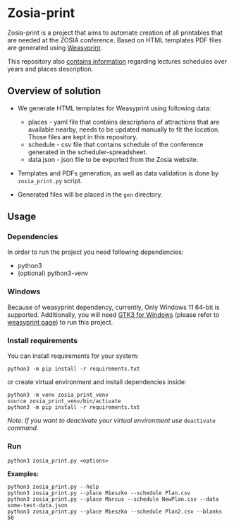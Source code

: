 # Zosia-print

Zosia-print is a project that aims to automate creation of all printables that are needed at the ZOSIA conference. Based on HTML templates PDF files are generated using [Weasyprint](https://github.com/Kozea/WeasyPrint).

This repository also [contains information](/data/) regarding lectures schedules over years and places description.

## Overview of solution

- We generate HTML templates for Weasyprint using following data:
  * places - yaml file that contains descriptions of attractions that are available nearby, needs to be updated manually to fit the location. Those files are kept in this repository.
  * schedule - csv file that contains schedule of the conference generated in the scheduler-spreadsheet.
  * data.json - json file to be exported from the Zosia website.

- Templates and PDFs generation, as well as data validation is done by `zosia_print.py` script.
- Generated files will be placed in the `gen` directory.

## Usage

### Dependencies

In order to run the project you need following dependencies:
- python3
- (optional) python3-venv

### Windows

Because of weasyprint dependency, currently, Only Windows 11 64-bit is supported. Additionally, you will need [GTK3 for Windows](https://github.com/tschoonj/GTK-for-Windows-Runtime-Environment-Installer/releases) (please refer to [weasyprint page](https://doc.courtbouillon.org/weasyprint/stable/first_steps.html#windows)) to run this project.

### Install requirements

You can install requirements for your system:
```console
python3 -m pip install -r requirements.txt
```

or create virtual environment and install dependencies inside:
```console
python3 -m venv zosia_print_venv
source zosia_print_venv/bin/activate
python3 -m pip install -r requirements.txt
```

_Note: If you want to deactivate your virtual environment use_ `deactivate` _command._

### Run

```console
python3 zosia_print.py <options>
```

**Examples:**
```console
python3 zosia_print.py --help
python3 zosia_print.py --place Mieszko --schedule Plan.csv
python3 zosia_print.py --place Marcus --schedule NewPlan.csv --data some-test-data.json
python3 zosia_print.py --place Mieszko --schedule Plan2.csv --blanks 50
```
